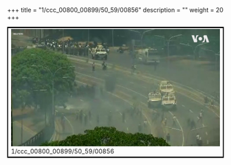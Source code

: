 +++
title = "1/ccc_00800_00899/50_59/00856"
description = ""
weight = 20
+++

<table style="border:2px solid black;max-width:800px;max-height:800px;" 
><tr><td>
<img class="center-fit-jpg"
src="/jpg_/aaa_20190430_NxaOmWaI8sI_00855.jpg">
1/ccc_00800_00899/50_59/00856
</img></td></tr></table>
